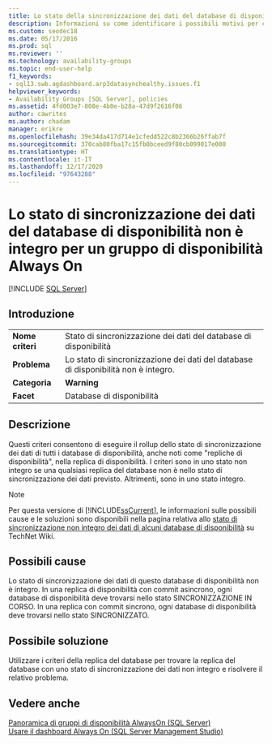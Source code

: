 ```yaml
---
title: Lo stato della sincronizzazione dei dati del database di disponibilità non è integro
description: Informazioni su come identificare i possibili motivi per cui lo stato della sincronizzazione dei dati del database in un gruppo di disponibilità Always On non è integro.
ms.custom: seodec18
ms.date: 05/17/2016
ms.prod: sql
ms.reviewer: ''
ms.technology: availability-groups
ms.topic: end-user-help
f1_keywords:
- sql13.swb.agdashboard.arp3datasynchealthy.issues.f1
helpviewer_keywords:
- Availability Groups [SQL Server], policies
ms.assetid: 4fd003e7-808e-4b0e-b28a-47d9f2616f06
author: cawrites
ms.author: chadam
manager: erikre
ms.openlocfilehash: 39e34da417d714e1cfedd522c8b2366b26ffab7f
ms.sourcegitcommit: 370cab80fba17c15fb0bceed9f80cb099017e000
ms.translationtype: HT
ms.contentlocale: it-IT
ms.lasthandoff: 12/17/2020
ms.locfileid: "97643288"
---
```

# <a name="data-synchronization-state-of-availability-database-is-not-healthy-for-an-always-on-availability-group"></a>Lo stato di sincronizzazione dei dati del database di disponibilità non è integro per un gruppo di disponibilità Always On
[!INCLUDE [SQL Server](../../../includes/applies-to-version/sqlserver.md)]
    
## <a name="introduction"></a>Introduzione  
  
|||  
|-|-|  
|**Nome criteri**|Stato di sincronizzazione dei dati del database di disponibilità|  
|**Problema**|Lo stato di sincronizzazione dei dati del database di disponibilità non è integro.|  
|**Categoria**|**Warning**|  
|**Facet**|Database di disponibilità|  
  
## <a name="description"></a>Descrizione  
 Questi criteri consentono di eseguire il rollup dello stato di sincronizzazione dei dati di tutti i database di disponibilità, anche noti come "repliche di disponibilità", nella replica di disponibilità. I criteri sono in uno stato non integro se una qualsiasi replica del database non è nello stato di sincronizzazione dei dati previsto. Altrimenti, sono in uno stato integro.  
  
> [!NOTE]  
>  Per questa versione di [!INCLUDE[ssCurrent](../../../includes/sscurrent-md.md)], le informazioni sulle possibili cause e le soluzioni sono disponibili nella pagina relativa allo [stato di sincronizzazione non integro dei dati di alcuni database di disponibilità](https://go.microsoft.com/fwlink/p/?LinkId=220858) su TechNet Wiki.  
  
## <a name="possible-causes"></a>Possibili cause  
 Lo stato di sincronizzazione dei dati di questo database di disponibilità non è integro. In una replica di disponibilità con commit asincrono, ogni database di disponibilità deve trovarsi nello stato SINCRONIZZAZIONE IN CORSO. In una replica con commit sincrono, ogni database di disponibilità deve trovarsi nello stato SINCRONIZZATO.  
  
## <a name="possible-solution"></a>Possibile soluzione  
 Utilizzare i criteri della replica del database per trovare la replica del database con uno stato di sincronizzazione dei dati non integro e risolvere il relativo problema.  
  
## <a name="see-also"></a>Vedere anche  
 [Panoramica di gruppi di disponibilità AlwaysOn &#40;SQL Server&#41;](~/database-engine/availability-groups/windows/overview-of-always-on-availability-groups-sql-server.md)   
 [Usare il dashboard Always On &#40;SQL Server Management Studio&#41;](~/database-engine/availability-groups/windows/use-the-always-on-dashboard-sql-server-management-studio.md)  
  
  


